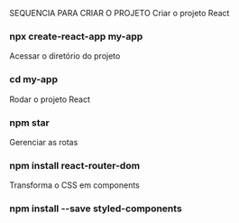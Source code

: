 SEQUENCIA PARA CRIAR O PROJETO
Criar o projeto React 
### npx create-react-app my-app

Acessar o diretório do projeto 
### cd my-app

Rodar o projeto React
### npm star 

Gerenciar as rotas
### npm install react-router-dom 

Transforma o CSS em components 
### npm install --save styled-components 

